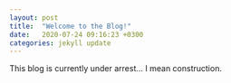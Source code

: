 ```yaml
---
layout: post
title:  "Welcome to the Blog!"
date:   2020-07-24 09:16:23 +0300
categories: jekyll update
---
```

This blog is currently under arrest... I mean construction.


[jekyll-docs]: https://jekyllrb.com/docs/home
[jekyll-gh]:   https://github.com/jekyll/jekyll
[jekyll-talk]: https://talk.jekyllrb.com/
